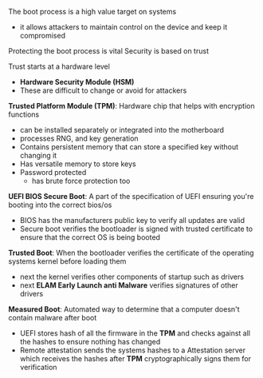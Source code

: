 The boot process is a high value target on systems 
- it allows attackers to maintain control on the device and keep it compromised 

Protecting the boot process is vital 
Security is based on trust 

Trust starts at a hardware level

- **Hardware Security Module (HSM)**
- These are difficult to change or avoid for attackers 

 **Trusted Platform Module (TPM)**: 
 Hardware chip that helps with encryption functions 
 - can be installed separately or integrated into the motherboard
 - processes RNG, and key generation 
 - Contains persistent memory that can store a specified key without changing it
 - Has versatile memory to store keys 
 - Password protected
	 - has brute force protection too 

**UEFI BIOS Secure Boot**: 
A part of the specification of UEFI ensuring you're booting into the correct bios/os
- BIOS has the manufacturers public key to verify all updates are valid 
- Secure boot verifies the bootloader is signed with trusted certificate to ensure that the correct OS is being booted 

**Trusted Boot**: 
When the bootloader verifies the certificate of the operating systems kernel before loading them 
- next the kernel verifies other components of startup such as drivers 
- next **ELAM Early Launch anti Malware** verifies signatures of other drivers 

**Measured Boot**:
Automated way to determine that a computer doesn't contain malware after boot 
- UEFI stores hash of all the firmware in the **TPM** and checks against all the hashes to ensure nothing has changed 
- Remote attestation sends the systems hashes to a Attestation server which receives the hashes after **TPM** cryptographically signs them for verification


